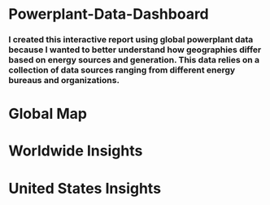 # Powerplant-Data-Dashboard

### I created this interactive report using global powerplant data because I wanted to better understand how geographies differ based on energy sources and generation. This data relies on a collection of data sources ranging from different energy bureaus and organizations.

# Global Map

# Worldwide Insights

# United States Insights

